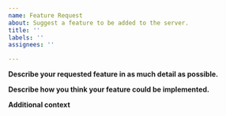 ```yaml
---
name: Feature Request
about: Suggest a feature to be added to the server.
title: ''
labels: ''
assignees: ''

---
```


**Describe your requested feature in as much detail as possible.**
<!-- A clear description of your feature. -->

**Describe how you think your feature could be implemented.**
<!-- A clear description of the potential implementation methods for your feature. If you are unfamiliar with SS14 on a technical level, ignore this section. -->

**Additional context**
<!-- Add any other context or screenshots about the feature request here. -->
